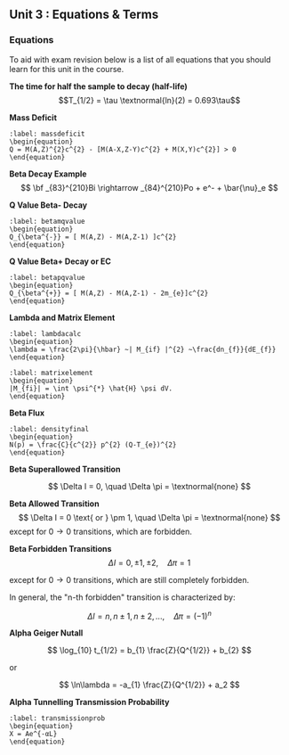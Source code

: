 ## Unit 3 : Equations & Terms

### Equations
To aid with exam revision below is a list of all equations that you should learn for this unit in the course.

**The time for half the sample to decay (half-life)**
$$T_{1/2} = \tau \textnormal{ln}(2) = 0.693\tau$$

**Mass Deficit**
```{math}
:label: massdeficit
\begin{equation}
Q = M(A,Z)^{2}c^{2} - [M(A-X,Z-Y)c^{2} + M(X,Y)c^{2}] > 0 
\end{equation}
```

**Beta Decay Example**
$$
\bf
 _{83}^{210}Bi \rightarrow _{84}^{210}Po + e^- + \bar{\nu}_e 
$$


**Q Value Beta- Decay**
```{math}
:label: betamqvalue
\begin{equation}
Q_{\beta^{-}} = [ M(A,Z) - M(A,Z-1) ]c^{2}
\end{equation}
```

**Q Value Beta+ Decay or EC**
```{math}
:label: betapqvalue
\begin{equation}
Q_{\beta^{+}} = [ M(A,Z) - M(A,Z-1) - 2m_{e}]c^{2}
\end{equation}
```

**Lambda and Matrix Element**
```{math}
:label: lambdacalc
\begin{equation}
\lambda = \frac{2\pi}{\hbar} ~| M_{if} |^{2} ~\frac{dn_{f}}{dE_{f}}
\end{equation}
```

```{math}
:label: matrixelement
\begin{equation}
|M_{fi}| = \int \psi^{*} \hat{H} \psi dV.
\end{equation}
```

**Beta Flux**
```{math}
:label: densityfinal
\begin{equation}
N(p) = \frac{C}{c^{2}} p^{2} (Q-T_{e})^{2}
\end{equation}
```


**Beta Superallowed Transition**

$$
 \Delta I = 0, \quad \Delta \pi = \textnormal{none}
 $$

**Beta Allowed Transition**
$$
 \Delta I = 0 \text{ or } \pm 1, \quad \Delta \pi = \textnormal{none}
 $$
 except for $0 \rightarrow 0$ transitions, which are forbidden.

**Beta Forbidden Transitions**
$$
 \Delta I = 0, \pm 1, \pm 2, \quad \Delta \pi = 1 
 $$
 
except for $0 \rightarrow 0$ transitions, which are still completely forbidden.

In general, the "n-th forbidden" transition is characterized by:

$$
 \Delta I = n, n \pm 1, n \pm 2, ..., \quad \Delta \pi = (-1)^{n}
 $$
 


**Alpha Geiger Nutall**

$$
\log_{10} t_{1/2} = b_{1} \frac{Z}{Q^{1/2}} + b_{2}
$$

or

$$
\ln\lambda = -a_{1} \frac{Z}{Q^{1/2}} + a_2
$$


**Alpha Tunnelling Transmission Probability**
```{math}
:label: transmissionprob
\begin{equation}
X = Ae^{-αL}
\end{equation}
```
